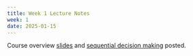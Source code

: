 ```yaml
---
title: Week 1 Lecture Notes
week: 1
date: 2025-01-15
---
```


Course overview [slides](./assets/pdfs/Lecture1_intro.pdf) and [sequential decision making](./assets/pdfs/Lecture1_optimal_control.pdf) posted. 